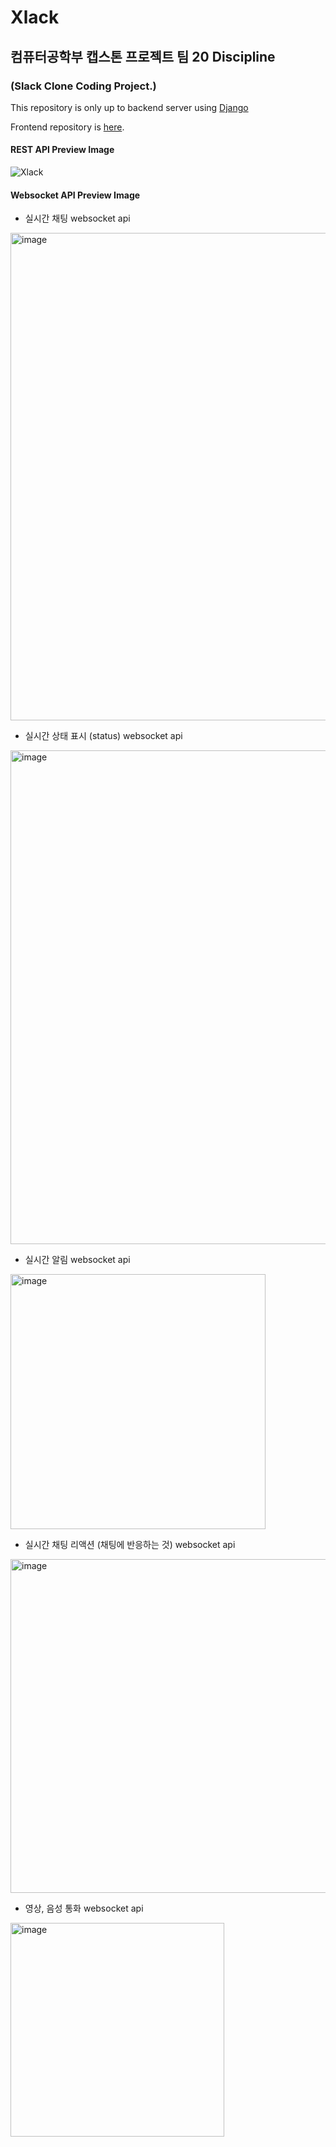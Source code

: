 # Xlack
## 컴퓨터공학부 캡스톤 프로젝트 팀 20 **Discipline**
### (Slack Clone Coding Project.)

This repository is only up to backend server using [Django](https://djangoproject.com/)

Frontend repository is [here](https://github.com/Team-Discipline/Xlack-Frontend).

#### REST API Preview Image

![Xlack](https://github.com/Team-Discipline/Xlack-Backend/assets/20333172/9d45066e-7af8-42a9-8b7e-7f3714d2fb40)

#### Websocket API Preview Image

* 실시간 채팅 websocket api
<img width="780" alt="image" src="https://github.com/Team-Discipline/Xlack-Backend/assets/20333172/0fe0d2ef-b0e0-454c-bfcf-fb84fba1d3dd">

* 실시간 상태 표시 (status) websocket api
<img width="790" alt="image" src="https://github.com/Team-Discipline/Xlack-Backend/assets/20333172/2482ebd7-196a-4ac5-9dca-22b625d097b4">

* 실시간 알림 websocket api
<img width="408" alt="image" src="https://github.com/Team-Discipline/Xlack-Backend/assets/20333172/1b736c6c-bae7-4c57-844f-f7a0d35451c5">

* 실시간 채팅 리액션 (채팅에 반응하는 것) websocket api
<img width="534" alt="image" src="https://github.com/Team-Discipline/Xlack-Backend/assets/20333172/dd8f96e3-74ad-47c5-8580-2780fbe88ed0">

* 영상, 음성 통화 websocket api
<img width="342" alt="image" src="https://github.com/Team-Discipline/Xlack-Backend/assets/20333172/3620c95f-528e-4cf6-8013-548cec38fe98">
